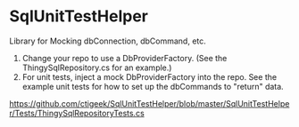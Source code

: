 # SqlUnitTestHelper
Library for Mocking dbConnection, dbCommand, etc.

1. Change your repo to use a DbProviderFactory. (See the ThingySqlRepository.cs for an example.)
2. For unit tests, inject a mock DbProviderFactory into the repo.  See the example unit tests for how to set up the dbCommands to "return" data.

https://github.com/ctigeek/SqlUnitTestHelper/blob/master/SqlUnitTestHelper/Tests/ThingySqlRepositoryTests.cs

